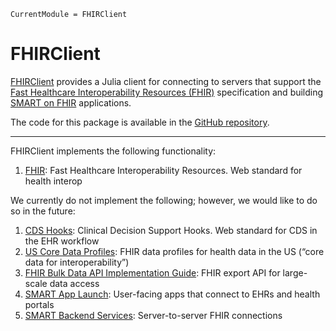 ```@meta
CurrentModule = FHIRClient
```

# FHIRClient

[FHIRClient](https://github.com/JuliaHealth/FHIRClient.jl)
provides a Julia client for connecting to servers that support the
[Fast Healthcare Interoperability Resources (FHIR)](https://hl7.org/fhir/)
specification and building
[SMART on FHIR](https://docs.smarthealthit.org/)
applications.

The code for this package is available in the [GitHub repository](https://github.com/JuliaHealth/FHIRClient.jl).

---

FHIRClient implements the following functionality:
1. [FHIR](https://hl7.org/fhir/): Fast Healthcare Interoperability Resources. Web standard for health interop

We currently do not implement the following; however, we would like to do so
in the future:
1. [CDS Hooks](https://cds-hooks.hl7.org/): Clinical Decision Support Hooks. Web standard for CDS in the EHR workflow
2. [US Core Data Profiles](https://www.hl7.org/fhir/us/core/): FHIR data profiles for health data in the US (“core data for interoperability”)
3. [FHIR Bulk Data API Implementation Guide](https://hl7.org/fhir/uv/bulkdata/): FHIR export API for large-scale data access
4. [SMART App Launch](https://hl7.org/fhir/smart-app-launch/): User-facing apps that connect to EHRs and health portals
5. [SMART Backend Services](https://hl7.org/fhir/uv/bulkdata/authorization/): Server-to-server FHIR connections
